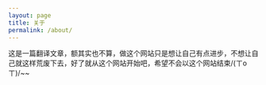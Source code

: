 ```yaml
---
layout: page
title: 关于
permalink: /about/
---
```


这是一篇翻译文章，额其实也不算，做这个网站只是想让自己有点进步，不想让自己就这样荒废下去，好了就从这个网站开始吧，希望不会以这个网站结束/(ㄒoㄒ)/~~
